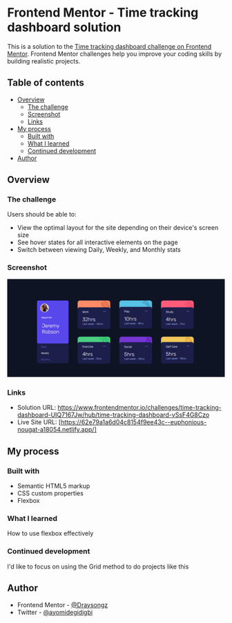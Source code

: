 # Frontend Mentor - Time tracking dashboard solution

This is a solution to the [Time tracking dashboard challenge on Frontend Mentor](https://www.frontendmentor.io/challenges/time-tracking-dashboard-UIQ7167Jw). Frontend Mentor challenges help you improve your coding skills by building realistic projects. 

## Table of contents

- [Overview](#overview)
  - [The challenge](#the-challenge)
  - [Screenshot](#screenshot)
  - [Links](#links)
- [My process](#my-process)
  - [Built with](#built-with)
  - [What I learned](#what-i-learned)
  - [Continued development](#continued-development)
- [Author](#author)

## Overview

### The challenge

Users should be able to:

- View the optimal layout for the site depending on their device's screen size
- See hover states for all interactive elements on the page
- Switch between viewing Daily, Weekly, and Monthly stats

### Screenshot

![](./Time-Tracking-Dashboard.png)


### Links

- Solution URL: https://www.frontendmentor.io/challenges/time-tracking-dashboard-UIQ7167Jw/hub/time-tracking-dashboard-vSsF4G8Czo
- Live Site URL: [https://62e79a1a6d04c8154f9ee43c--euphonious-nougat-a18054.netlify.app/]

## My process

### Built with

- Semantic HTML5 markup
- CSS custom properties
- Flexbox

### What I learned
How to use flexbox effectively

### Continued development
I'd like to focus on using the Grid method to do projects like this



## Author
- Frontend Mentor - [@Draysongz](https://www.frontendmentor.io/profile/Draysongz)
- Twitter - [@ayomidegidigbi](https://www.twitter.com/ayomidegidigbi)